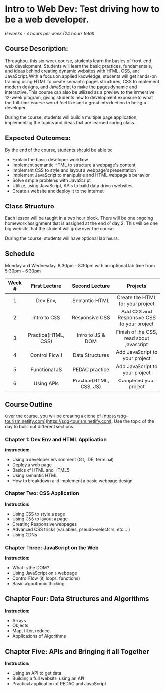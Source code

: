 # Intro to Web Dev: Test driving how to be a web developer.

_6 weeks - 4 hours per week (24 hours total)_

## Course Description:

Throughout this six-week course, students learn the basics of front-end web development. Students will learn the basic practices, fundamentals, and ideas behind creating dynamic websites with HTML, CSS, and JavaScript. With a focus on applied knowledge, students will get hands-on training using HTML to create semantic pages structures, CSS to implement modern designs, and JavaScript to make the pages dynamic and interactive. This course can also be utilized as a preview to the immersive 12-week program, giving students new to development exposure to what the full-time course would feel like and a great introduction to being a developer.

During the course, students will build a multiple page application, implementing the topics and ideas that are learned during class.

## Expected Outcomes:

By the end of the course, students should be able to:

- Explain the basic developer workflow
- Implement semantic HTML to structure a webpage's content
- Implement CSS to style and layout a webpage's presentation
- Implement JavaScript to manipulate and HTML webpage's behavior
- Solve simple problems with JavaScript
- Utilize, using JavaScript, APIs to build data driven websites
- Create a website and deploy it to the internet

## Class Structure:

Each lesson will be taught in a two hour block. There will be one ongoing homework assignment that is assigned at the end of day 2. This will be one big website that the student will grow over the course.

During the course, students will have optional lab hours.

## Schedule

Monday and Wednesday: 6:30pm - 8:30pm with an optional lab time from 5:30pm - 6:30pm

| Week # |    First Lecture    |     Second Lecture      |                  Projects                  |
| :----: | :-----------------: | :---------------------: | :----------------------------------------: |
|   1    |      Dev Env,       |      Semantic HTML      |      Create the HTML for your project      |
|   2    |    Intro to CSS     |     Responsive CSS      | Add CSS and Responsive CSS to your project |
|   3    | Practice(HTML, CSS) |    Intro to JS & DOM    |  Finish of the CSS, read about javascript  |
|   4    |   Control Flow I    |     Data Structures     |       Add JavaScript to your project       |
|   5    |    Functional JS    |     PEDAC practice      |       Add JavaScript to your project       |
|   6    |     Using APIs      | Practice(HTML, CSS, JS) |           Completed your project           |

## Course Outline

Over the course, you will be creating a clone of [https://sdg-tourism.netlify.com](https://sdg-tourism.netlify.com). Use the topic of the day to build out different sections.

### Chapter 1: Dev Env and HTML Application

**Instruction:**

- Using a developer environment (Git, IDE, terminal)
- Deploy a web page
- Basics of HTML and HTML5
- Using semantic HTML
- How to breakdown and implement a basic webpage design

### Chapter Two: CSS Application

**Instruction:**

- Using CSS to style a page
- Using CSS to layout a page
- Creating Responsive webpages
- Advanced CSS tricks (variables, pseudo-selectors, etc... )
- Using CDNs

### Chapter Three: JavaScript on the Web

**Instruction:**

- What is the DOM?
- Using JavaScript on a webpage
- Control Flow (if, loops, functions)
- Basic algorithmic thinking

## Chapter Four: Data Structures and Algorithms

**Instruction:**

- Arrays
- Objects
- Map, filter, reduce
- Applications of Algorithms

## Chapter Five: APIs and Bringing it all Together

**Instruction:**

- Using an API to get data
- Building a full website, using an API
- Practical application of PEDAC and JavaScript
